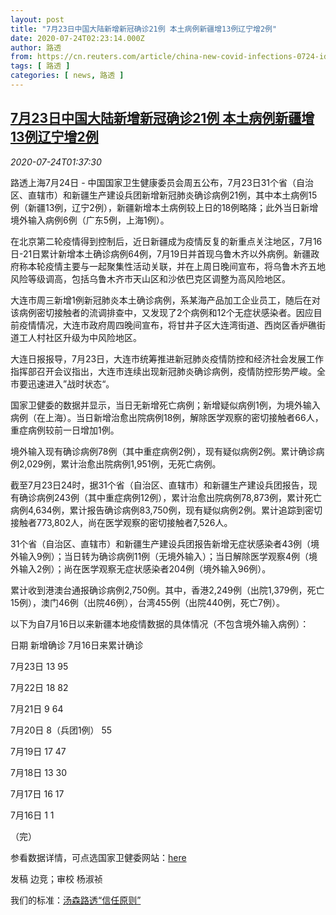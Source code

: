 ```yaml
---
layout: post
title: "7月23日中国大陆新增新冠确诊21例 本土病例新疆增13例辽宁增2例"
date: 2020-07-24T02:23:14.000Z
author: 路透
from: https://cn.reuters.com/article/china-new-covid-infections-0724-idCNKCS24P03Z
tags: [ 路透 ]
categories: [ news, 路透 ]
---
```

<!--1595557394000-->
[7月23日中国大陆新增新冠确诊21例 本土病例新疆增13例辽宁增2例](https://cn.reuters.com/article/china-new-covid-infections-0724-idCNKCS24P03Z)
------

<div>
<div><i>2020-07-24T01:37:30</i></div><div class="StandardArticleBody_body"><p>路透上海7月24日 - 中国国家卫生健康委员会周五公布，7月23日31个省（自治区、直辖市）和新疆生产建设兵团新增新冠肺炎确诊病例21例，其中本土病例15例（新疆13例，辽宁2例），新疆新增本土病例较上日的18例略降；此外当日新增境外输入病例6例（广东5例，上海1例）。 </p><p>在北京第二轮疫情得到控制后，近日新疆成为疫情反复的新重点关注地区，7月16日-21日累计新增本土确诊病例64例，7月19日并首现乌鲁木齐以外病例。新疆政府称本轮疫情主要与一起聚集性活动关联，并在上周日晚间宣布，将乌鲁木齐五地风险等级调高，包括乌鲁木齐市天山区和沙依巴克区调整为高风险地区。 </p><p>大连市周三新增1例新冠肺炎本土确诊病例，系某海产品加工企业员工，随后在对该病例密切接触者的流调排查中，又发现了2个病例和12个无症状感染者。因应目前疫情情况，大连市政府周四晚间宣布，将甘井子区大连湾街道、西岗区香炉礁街道工人村社区升级为中风险地区。 </p><p>大连日报报导，7月23日，大连市统筹推进新冠肺炎疫情防控和经济社会发展工作指挥部召开会议指出，大连市连续出现新冠肺炎确诊病例，疫情防控形势严峻。全市要迅速进入”战时状态“。 </p><p>国家卫健委的数据并显示，当日无新增死亡病例；新增疑似病例1例，为境外输入病例（在上海）。当日新增治愈出院病例18例，解除医学观察的密切接触者66人，重症病例较前一日增加1例。 </p><p>境外输入现有确诊病例78例（其中重症病例2例），现有疑似病例2例。累计确诊病例2,029例，累计治愈出院病例1,951例，无死亡病例。 </p><p>截至7月23日24时，据31个省（自治区、直辖市）和新疆生产建设兵团报告，现有确诊病例243例（其中重症病例12例），累计治愈出院病例78,873例，累计死亡病例4,634例，累计报告确诊病例83,750例，现有疑似病例2例。累计追踪到密切接触者773,802人，尚在医学观察的密切接触者7,526人。 </p><p>31个省（自治区、直辖市）和新疆生产建设兵团报告新增无症状感染者43例（境外输入9例）；当日转为确诊病例11例（无境外输入）；当日解除医学观察4例（境外输入2例）；尚在医学观察无症状感染者204例（境外输入96例）。 </p><p>累计收到港澳台通报确诊病例2,750例。其中，香港2,249例（出院1,379例，死亡15例），澳门46例（出院46例），台湾455例（出院440例，死亡7例）。 </p><p>以下为自7月16日以来新疆本地疫情数据的具体情况（不包含境外输入病例）：       </p><p>             日期             新增确诊            7月16日来累计确诊           </p><p>            7月23日            13                 95           </p><p>            7月22日            18                 82           </p><p>            7月21日            9                  64           </p><p>            7月20日         8（兵团1例）               55           </p><p>            7月19日            17                 47           </p><p>            7月18日            13                 30           </p><p>            7月17日            16                 17           </p><p>            7月16日            1                   1           </p><p>（完）     </p><p>参看数据详情，可点选国家卫健委网站：<a href="http://www.nhc.gov.cn/xcs/yqtb/202007/bb4ca9bc54ca4ed9aaa73204d2c860e6.shtml">here</a> </p><div class="Attribution_container"><div class="Attribution_attribution"><p class="Attribution_content">发稿 边竞；审校 杨淑祯 </p></div></div><div class="StandardArticleBody_trustBadgeContainer"><span class="StandardArticleBody_trustBadgeTitle">我们的标准：</span><span class="trustBadgeUrl"><a href="https://www.thomsonreuters.cn/content/dam/openweb/documents/pdf/china/brochures/about-us-1.pdf">汤森路透“信任原则”</a></span></div></div>
</div>
